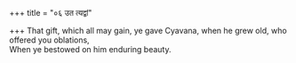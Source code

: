 +++
title = "०६ उत त्यद्वां"

+++
That gift, which all may gain, ye gave Cyavana, when he grew old, who offered you oblations,  
     When ye bestowed on him enduring beauty.